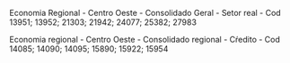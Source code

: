 Economia Regional - Centro Oeste - Consolidado Geral - Setor real - Cod 13951; 13952; 21303; 21942; 24077;  25382; 27983

Economia regional - Centro Oeste - Consolidado regional - Cŕedito - Cod 14085; 14090; 14095; 15890; 15922; 15954
